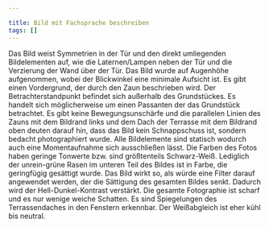```yaml
---

title: Bild mit Fachsprache beschreiben
tags: []
---
```

Das Bild weist Symmetrien in der Tür und den direkt umliegenden Bildelementen auf, wie die Laternen/Lampen neben der Tür und die Verzierung der Wand über der Tür. Das Bild wurde auf Augenhöhe aufgenommen, wobei der Blickwinkel eine minimale Aufsicht ist. Es gibt einen Vordergrund, der durch den Zaun beschrieben wird. Der Betrachterstandpunkt befindet sich außerhalb des Grundstückes. Es handelt sich möglicherweise um einen Passanten der das Grundstück betrachtet. Es gibt keine Bewegungsunschärfe und die parallelen Linien des Zauns mit dem Bildrand links und dem Dach der Terrasse mit dem Bildrand oben deuten darauf hin, dass das Bild kein Schnappschuss ist, sondern bedacht photographiert wurde. Alle Bildelemente sind statisch wodurch auch eine Momentaufnahme sich ausschließen lässt. Die Farben des Fotos haben geringe Tonwerte bzw. sind größtenteils Schwarz-Weiß. Lediglich der unrein-grüne Rasen im unteren Teil des Bildes ist in Farbe, die geringfügig gesättigt wurde. Das Bild wirkt so, als würde eine Filter darauf angewendet werden, der die Sättigung des gesamten Bildes senkt. Dadurch wird der Hell-Dunkel-Kontrast verstärkt. Die gesamte Fotographie ist scharf und es nur wenige weiche Schatten. Es sind Spiegelungen des Terrassendaches in den Fenstern erkennbar. Der Weißabgleich ist eher kühl bis neutral.